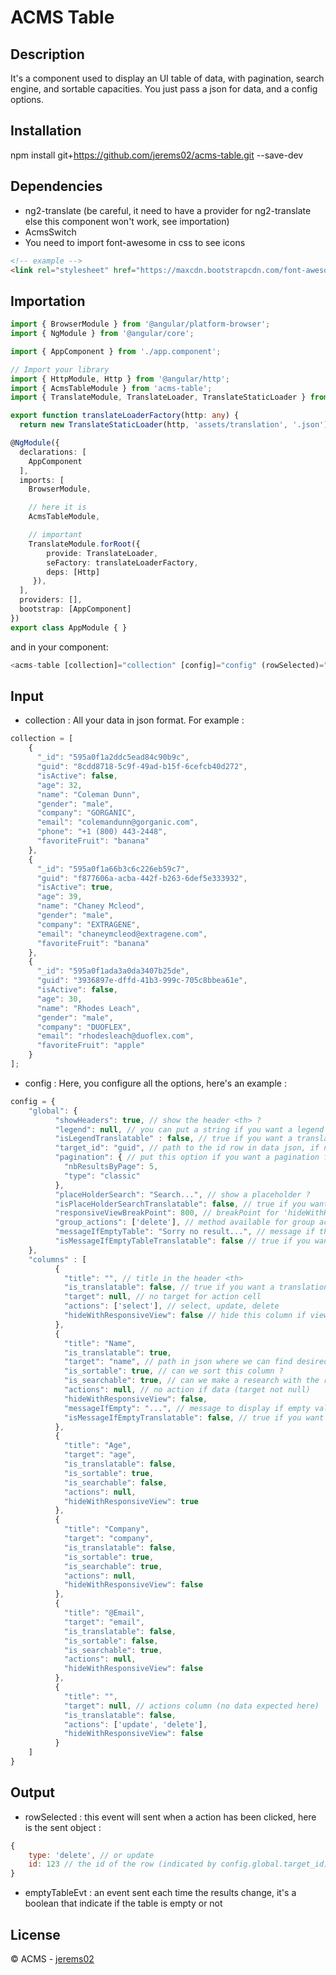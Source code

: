 # ACMS Table

## Description

It's a component <acms-table></acms-table> used to display an UI table of data,
with pagination, search engine, and sortable capacities.
You just pass a json for data, and a config options.

## Installation

npm install git+https://github.com/jerems02/acms-table.git --save-dev

## Dependencies

* ng2-translate (be careful, it need to have a provider for ng2-translate else this component won't work, see importation)
* AcmsSwitch
* You need to import font-awesome in css to see icons

```html
<!-- example -->
<link rel="stylesheet" href="https://maxcdn.bootstrapcdn.com/font-awesome/4.7.0/css/font-awesome.min.css">
```

## Importation

```typescript
import { BrowserModule } from '@angular/platform-browser';
import { NgModule } from '@angular/core';

import { AppComponent } from './app.component';

// Import your library
import { HttpModule, Http } from '@angular/http';
import { AcmsTableModule } from 'acms-table';
import { TranslateModule, TranslateLoader, TranslateStaticLoader } from "ng2-translate";

export function translateLoaderFactory(http: any) {
  return new TranslateStaticLoader(http, 'assets/translation', '.json');

@NgModule({
  declarations: [
    AppComponent
  ],
  imports: [
    BrowserModule,

    // here it is
    AcmsTableModule,

    // important
    TranslateModule.forRoot({
        provide: TranslateLoader,
        seFactory: translateLoaderFactory,
        deps: [Http]
     }),
  ],
  providers: [],
  bootstrap: [AppComponent]
})
export class AppModule { }
```

and in your component:

```typescript
<acms-table [collection]="collection" [config]="config" (rowSelected)="example($event)" (emptyTableEvt)="example($event)"></acms-table>
```

## Input

* collection : All your data in json format. For example :

```javascript
collection = [
    {
      "_id": "595a0f1a2ddc5ead84c90b9c",
      "guid": "8cdd8718-5c9f-49ad-b15f-6cefcb40d272",
      "isActive": false,
      "age": 32,
      "name": "Coleman Dunn",
      "gender": "male",
      "company": "GORGANIC",
      "email": "colemandunn@gorganic.com",
      "phone": "+1 (800) 443-2448",
      "favoriteFruit": "banana"
    },
    {
      "_id": "595a0f1a66b3c6c226eb59c7",
      "guid": "f877606a-acba-442f-b263-6def5e333932",
      "isActive": true,
      "age": 39,
      "name": "Chaney Mcleod",
      "gender": "male",
      "company": "EXTRAGENE",
      "email": "chaneymcleod@extragene.com",
      "favoriteFruit": "banana"
    },
    {
      "_id": "595a0f1ada3a0da3407b25de",
      "guid": "3936897e-dffd-41b3-999c-705c8bbea61e",
      "isActive": false,
      "age": 30,
      "name": "Rhodes Leach",
      "gender": "male",
      "company": "DUOFLEX",
      "email": "rhodesleach@duoflex.com",
      "favoriteFruit": "apple"
    }
];
```

* config : Here, you configure all the options, here's an example :

```javascript
config = {
    "global": {
          "showHeaders": true, // show the header <th> ?
          "legend": null, // you can put a string if you want a legend
          "isLegendTranslatable" : false, // true if you want a translation with ng2-translate
          "target_id": "guid", // path to the id row in data json, if not know it will be the table index (auto)
          "pagination": { // put this option if you want a pagination for your result
            "nbResultsByPage": 5,
            "type": "classic"
          },
          "placeHolderSearch": "Search...", // show a placeholder ?
          "isPlaceHolderSearchTranslatable": false, // true if you want a translation with ng2-translate
          "responsiveViewBreakPoint": 800, // breakPoint for 'hideWithResponsiveView' option
          "group_actions": ['delete'], // method available for group actions, null else
          "messageIfEmptyTable": "Sorry no result...", // message if there's no result
          "isMessageIfEmptyTableTranslatable": false // true if you want a translation with ng2-translate
    },
    "columns" : [
          {
            "title": "", // title in the header <th>
            "is_translatable": false, // true if you want a translation with ng2-translate for title
            "target": null, // no target for action cell
            "actions": ['select'], // select, update, delete
            "hideWithResponsiveView": false // hide this column if view smaller than breakpoint
          },
          {
            "title": "Name",
            "is_translatable": true,
            "target": "name", // path in json where we can find desired information (it could be nested)
            "is_sortable": true, // can we sort this column ?
            "is_searchable": true, // can we make a research with the results of this column ?
            "actions": null, // no action if data (target not null)
            "hideWithResponsiveView": false,
            "messageIfEmpty": "...", // message to display if empty value
            "isMessageIfEmptyTranslatable": false, // true if you want a translation with ng2-translate for message
          },
          {
            "title": "Age",
            "target": "age",
            "is_translatable": false,
            "is_sortable": true,
            "is_searchable": false,
            "actions": null,
            "hideWithResponsiveView": true
          },
          {
            "title": "Company",
            "target": "company",
            "is_translatable": false,
            "is_sortable": true,
            "is_searchable": true,
            "actions": null,
            "hideWithResponsiveView": false
          },
          {
            "title": "@Email",
            "target": "email",
            "is_translatable": false,
            "is_sortable": false,
            "is_searchable": true,
            "actions": null,
            "hideWithResponsiveView": false
          },
          {
            "title": "",
            "target": null, // actions column (no data expected here)
            "is_translatable": false,
            "actions": ['update', 'delete'],
            "hideWithResponsiveView": false
          }
    ]
}
```


## Output

* rowSelected : this event will sent when a action has been clicked, here is the sent object :

```javascript
{
    type: 'delete', // or update
    id: 123 // the id of the row (indicated by config.global.target_id)
}
```

* emptyTableEvt : an event sent each time the results change, it's a boolean that indicate if the table is empty or not

## License

© ACMS - [jerems02](mailto:jeremie.stezycki@sylpheo.com)